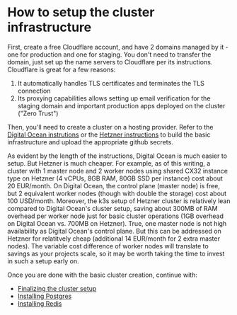# How to setup the cluster infrastructure

First, create a free Cloudflare account, and have 2 domains managed by it - one for production and one for staging. You don't need to transfer the domain, just set up the name servers to Cloudflare per its instructions. Cloudflare is great for a few reasons:

1. It automatically handles TLS certificates and terminates the TLS connection
2. Its proxying capabilities allows setting up email verification for the staging domain and important production apps deployed on the cluster ("Zero Trust")

Then, you'll need to create a cluster on a hosting provider. Refer to the [Digital Ocean instrutions](DigitalOcean.md) or the [Hetzner instructions](Hetzner.md) to build the basic infrastructure and upload the appropriate github secrets.

As evident by the length of the instructions, Digital Ocean is much easier to setup. But Hetzner is much cheaper. For example, as of this writing, a cluster with 1 master node and 2 worker nodes using shared CX32 instance type on Hetzner (4 vCPUs, 8GB RAM, 80GB SSD per instance) cost about 20 EUR/month. On Digital Ocean, the control plane (master node) is free, but 2 equivalent worker nodes (though with double the storage) cost about 100 USD/month. Moreover, the k3s setup of Hetzner cluster is relatively lean compared to Digital Ocean's cluster setup, saving about 300MB of RAM overhead per worker node just for basic cluster operations (1GB overhead on Digital Ocean vs. 700MB on Hetzner). True, one master node is not high availability as Digital Ocean's control plane. But this can be addressed on Hetzner for relatitvely cheap (additional 14 EUR/month for 2 extra master nodes). The variable cost difference of worker nodes will translate to savings as your projects scale, so it may be worth taking the time to invest in such a setup early on.

Once you are done with the basic cluster creation, continue with:
- [Finalizing the cluster setup](FinalizeClusterSetup.md)
- [Installing Postgres](Postgres.md)
- [Installing Redis](Redis.md)
